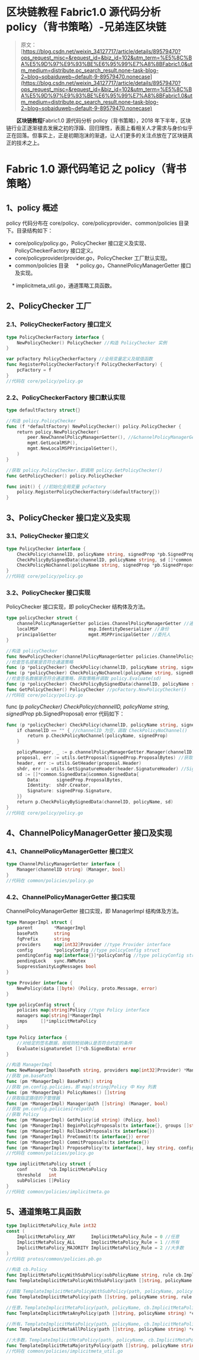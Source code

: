 # 区块链教程 Fabric1.0 源代码分析 policy（背书策略）-兄弟连区块链

> 原文：[https://blog.csdn.net/weixin_34127717/article/details/89579470?ops_request_misc=&request_id=&biz_id=102&utm_term=%E5%8C%BA%E5%9D%97%E9%93%BE%E6%95%99%E7%A8%8BFabric1.0&utm_medium=distribute.pc_search_result.none-task-blog-2~blog~sobaiduweb~default-9-89579470.nonecase](https://blog.csdn.net/weixin_34127717/article/details/89579470?ops_request_misc=&request_id=&biz_id=102&utm_term=%E5%8C%BA%E5%9D%97%E9%93%BE%E6%95%99%E7%A8%8BFabric1.0&utm_medium=distribute.pc_search_result.none-task-blog-2~blog~sobaiduweb~default-9-89579470.nonecase)

　　**区块链教程**Fabric1.0 源代码分析 policy（背书策略），2018 年下半年，区块链行业正逐渐褪去发展之初的浮躁、回归理性，表面上看相关人才需求与身价似乎正在回落。但事实上，正是初期泡沫的渐退，让人们更多的关注点放在了区块链真正的技术之上。

# Fabric 1.0 源代码笔记 之 policy（背书策略）

## 1、policy 概述

policy 代码分布在 core/policy、core/policyprovider、common/policies 目录下。目录结构如下：

*   core/policy/policy.go，PolicyChecker 接口定义及实现、PolicyCheckerFactory 接口定义。
*   core/policyprovider/provider.go，PolicyChecker 工厂默认实现。
*   common/policies 目录
        * policy.go，ChannelPolicyManagerGetter 接口及实现。

    * implicitmeta_util.go，通道策略工具函数。

## 2、PolicyChecker 工厂

### 2.1、PolicyCheckerFactory 接口定义

```go
type PolicyCheckerFactory interface {
    NewPolicyChecker() PolicyChecker //构造 PolicyChecker 实例
}

var pcFactory PolicyCheckerFactory //全局变量定义及赋值函数
func RegisterPolicyCheckerFactory(f PolicyCheckerFactory) {
    pcFactory = f
}
//代码在 core/policy/policy.go
```

### 2.2、PolicyCheckerFactory 接口默认实现

```go
type defaultFactory struct{}

//构造 policy.PolicyChecker
func (f *defaultFactory) NewPolicyChecker() policy.PolicyChecker {
    return policy.NewPolicyChecker(
        peer.NewChannelPolicyManagerGetter(), //&channelPolicyManagerGetter{}
        mgmt.GetLocalMSP(),
        mgmt.NewLocalMSPPrincipalGetter(),
    )
}

//获取 policy.PolicyChecker，即调用 policy.GetPolicyChecker()
func GetPolicyChecker() policy.PolicyChecker

func init() { //初始化全局变量 pcFactory
    policy.RegisterPolicyCheckerFactory(&defaultFactory{})
}
```

## 3、PolicyChecker 接口定义及实现

### 3.1、PolicyChecker 接口定义

```go
type PolicyChecker interface {
    CheckPolicy(channelID, policyName string, signedProp *pb.SignedProposal) error
    CheckPolicyBySignedData(channelID, policyName string, sd []*common.SignedData) error
    CheckPolicyNoChannel(policyName string, signedProp *pb.SignedProposal) error
}
//代码在 core/policy/policy.go
```

### 3.2、PolicyChecker 接口实现

PolicyChecker 接口实现，即 policyChecker 结构体及方法。

```go
type policyChecker struct {
    channelPolicyManagerGetter policies.ChannelPolicyManagerGetter //通道策略管理器
    localMSP                   msp.IdentityDeserializer //身份
    principalGetter            mgmt.MSPPrincipalGetter //委托人
}

//构造 policyChecker
func NewPolicyChecker(channelPolicyManagerGetter policies.ChannelPolicyManagerGetter, localMSP msp.IdentityDeserializer, principalGetter mgmt.MSPPrincipalGetter) PolicyChecker
//检查签名提案是否符合通道策略
func (p *policyChecker) CheckPolicy(channelID, policyName string, signedProp *pb.SignedProposal) error
func (p *policyChecker) CheckPolicyNoChannel(policyName string, signedProp *pb.SignedProposal) error
//检查签名数据是否符合通道策略，获取策略并调取 policy.Evaluate(sd)
func (p *policyChecker) CheckPolicyBySignedData(channelID, policyName string, sd []*common.SignedData) error
func GetPolicyChecker() PolicyChecker //pcFactory.NewPolicyChecker()
//代码在 core/policy/policy.go
```

func (p *policyChecker) CheckPolicy(channelID, policyName string, signedProp* pb.SignedProposal) error 代码如下：

```go
func (p *policyChecker) CheckPolicy(channelID, policyName string, signedProp *pb.SignedProposal) error {
    if channelID == "" { //channelID 为空，调取 CheckPolicyNoChannel()
        return p.CheckPolicyNoChannel(policyName, signedProp)
    }

    policyManager, _ := p.channelPolicyManagerGetter.Manager(channelID)
    proposal, err := utils.GetProposal(signedProp.ProposalBytes) //获取 proposal
    header, err := utils.GetHeader(proposal.Header)
    shdr, err := utils.GetSignatureHeader(header.SignatureHeader) //SignatureHeader
    sd := []*common.SignedData{&common.SignedData{
        Data:      signedProp.ProposalBytes,
        Identity:  shdr.Creator,
        Signature: signedProp.Signature,
    }}
    return p.CheckPolicyBySignedData(channelID, policyName, sd)
}
//代码在 core/policy/policy.go
```

## 4、ChannelPolicyManagerGetter 接口及实现

### 4.1、ChannelPolicyManagerGetter 接口定义

```go
type ChannelPolicyManagerGetter interface {
    Manager(channelID string) (Manager, bool)
}
//代码在 common/policies/policy.go
```

### 4.2、ChannelPolicyManagerGetter 接口实现

ChannelPolicyManagerGetter 接口实现，即 ManagerImpl 结构体及方法。

```go
type ManagerImpl struct {
    parent        *ManagerImpl
    basePath      string
    fqPrefix      string
    providers     map[int32]Provider //type Provider interface
    config        *policyConfig //type policyConfig struct
    pendingConfig map[interface{}]*policyConfig //type policyConfig struct
    pendingLock   sync.RWMutex
    SuppressSanityLogMessages bool
}

type Provider interface {
    NewPolicy(data []byte) (Policy, proto.Message, error)
}

type policyConfig struct {
    policies map[string]Policy //type Policy interface
    managers map[string]*ManagerImpl
    imps     []*implicitMetaPolicy
}

type Policy interface {
    //对给定的签名数据，按规则检验确认是否符合约定的条件
    Evaluate(signatureSet []*cb.SignedData) error
}

//构造 ManagerImpl
func NewManagerImpl(basePath string, providers map[int32]Provider) *ManagerImpl
//获取 pm.basePath
func (pm *ManagerImpl) BasePath() string
//获取 pm.config.policies，即 map[string]Policy 中 Key 列表
func (pm *ManagerImpl) PolicyNames() []string
//获取指定路径的子管理器
func (pm *ManagerImpl) Manager(path []string) (Manager, bool)
//获取 pm.config.policies[relpath]
//获取 Policy
func (pm *ManagerImpl) GetPolicy(id string) (Policy, bool)
func (pm *ManagerImpl) BeginPolicyProposals(tx interface{}, groups []string) ([]Proposer, error)
func (pm *ManagerImpl) RollbackProposals(tx interface{})
func (pm *ManagerImpl) PreCommit(tx interface{}) error
func (pm *ManagerImpl) CommitProposals(tx interface{})
func (pm *ManagerImpl) ProposePolicy(tx interface{}, key string, configPolicy *cb.ConfigPolicy) (proto.Message, error)
//代码在 common/policies/policy.go
```

```go
type implicitMetaPolicy struct {
    conf        *cb.ImplicitMetaPolicy
    threshold   int
    subPolicies []Policy
}
//代码在 common/policies/implicitmeta.go
```

## 5、通道策略工具函数

```go
type ImplicitMetaPolicy_Rule int32
const (
    ImplicitMetaPolicy_ANY      ImplicitMetaPolicy_Rule = 0 //任意
    ImplicitMetaPolicy_ALL      ImplicitMetaPolicy_Rule = 1 //所有
    ImplicitMetaPolicy_MAJORITY ImplicitMetaPolicy_Rule = 2 //大多数
)
//代码在 protos/common/policies.pb.go
```

```go
//构造 cb.Policy
func ImplicitMetaPolicyWithSubPolicy(subPolicyName string, rule cb.ImplicitMetaPolicy_Rule) *cb.ConfigPolicy
func TemplateImplicitMetaPolicyWithSubPolicy(path []string, policyName string, subPolicyName string, rule cb.ImplicitMetaPolicy_Rule) *cb.ConfigGroup

//调取 TemplateImplicitMetaPolicyWithSubPolicy(path, policyName, policyName, rule)
func TemplateImplicitMetaPolicy(path []string, policyName string, rule cb.ImplicitMetaPolicy_Rule) *cb.ConfigGroup

//任意，TemplateImplicitMetaPolicy(path, policyName, cb.ImplicitMetaPolicy_ANY)
func TemplateImplicitMetaAnyPolicy(path []string, policyName string) *cb.ConfigGroup

//所有，TemplateImplicitMetaPolicy(path, policyName, cb.ImplicitMetaPolicy_ALL)
func TemplateImplicitMetaAllPolicy(path []string, policyName string) *cb.ConfigGroup

//大多数，TemplateImplicitMetaPolicy(path, policyName, cb.ImplicitMetaPolicy_MAJORITY)
func TemplateImplicitMetaMajorityPolicy(path []string, policyName string) *cb.ConfigGroup
//代码在 common/policies/implicitmeta_util.go
```